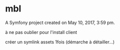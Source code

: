 mbl
===

A Symfony project created on May 10, 2017, 3:59 pm.



à ne pas oublier pour l'install client

créer un symlink assets 1fois (démarche à détailler...)

